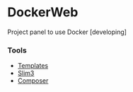 # DockerWeb
Project panel to use Docker [developing]

### Tools

  - [Templates](https://github.com/puikinsh/gentelella)
  - [Slim3](https://www.slimframework.com)
  - [Composer](https://getcomposer.org)
